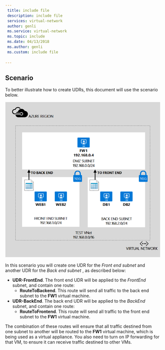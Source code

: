 ```yaml
---
 title: include file
 description: include file
 services: virtual-network
 author: genli
 ms.service: virtual-network
 ms.topic: include
 ms.date: 04/13/2018
 ms.author: genli
 ms.custom: include file

---
```


## Scenario
To better illustrate how to create UDRs, this document will use the scenario below.

![IMAGE DESCRIPTION](./media/virtual-network-create-udr-scenario-include/figure1.png)

In this scenario you will create one UDR for the *Front end subnet* and another UDR for the *Back end subnet* , as described below: 

* **UDR-FrontEnd**. The front end UDR will be applied to the *FrontEnd* subnet, and contain one route:    
  * **RouteToBackend**. This route will send all traffic to the back end subnet to the **FW1** virtual machine.
* **UDR-BackEnd**. The back end UDR will be applied to the *BackEnd* subnet, and contain one route:    
  * **RouteToFrontend**. This route will send all traffic to the front end subnet to the **FW1** virtual machine.

The combination of these routes will ensure that all traffic destined from one subnet to another will be routed to the **FW1** virtual machine, which is being used as a virtual appliance. You also need to turn on IP forwarding for that VM, to ensure it can receive traffic destined to other VMs.


